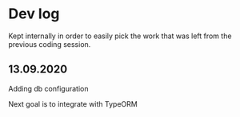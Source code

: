 # Dev log

Kept internally in order to easily pick the work that was left from the previous coding session.

## 13.09.2020

Adding db configuration

Next goal is to integrate with TypeORM
